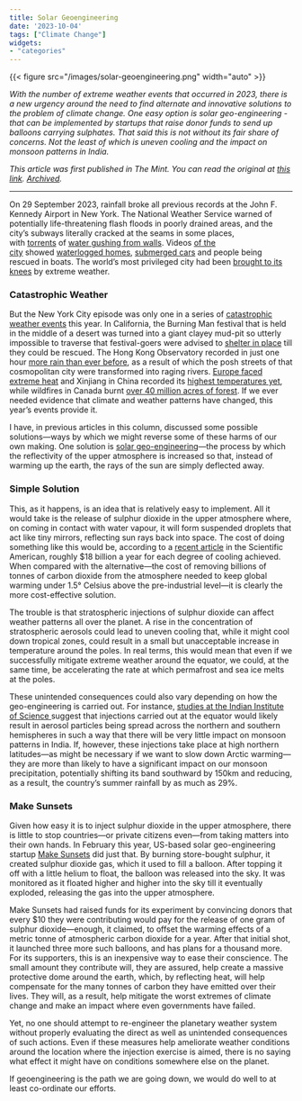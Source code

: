 ```yaml
---
title: Solar Geoengineering
date: '2023-10-04'
tags: ["Climate Change"]
widgets: 
- "categories"
---
```

{{< figure src="/images/solar-geoengineering.png" width="auto" >}}

*With the number of extreme weather events that occurred in 2023, there is a new urgency around the need to find alternate and innovative solutions to the problem of climate change. One easy option is solar geo-engineering - that can be implemented by startups that raise donor funds to send up balloons carrying sulphates. That said this is not without its fair share of concerns. Not the least of which is uneven cooling and the impact on monsoon patterns in India.*

<!--more-->
*This article was first published in The Mint. You can read the original at [this link](https://www.livemint.com/opinion/online-views/thermal-geoengineering-trials-must-exercise-caution-11696341244163.html). [Archived](http://archive.today/nVEGI).*

---

On 29 September 2023, rainfall broke all previous records at the John F. Kennedy Airport in New York. The National Weather Service warned of potentially life-threatening flash floods in poorly drained areas, and the city’s subways literally cracked at the seams in some places, with [torrents](https://x.com/Mabel8ble4/status/1708585104086548594?s=20) of [water gushing from walls](https://x.com/BSV_NYC/status/1707809569907322900?s=20). Videos [of the city](https://x.com/MigrantsOut/status/1708070301592948828?s=20) showed [waterlogged homes](https://x.com/MigrantsOut/status/1708112824285769813?s=20), [submerged cars](https://x.com/musakayrak/status/1707780400364355725?s=20) and people being rescued in boats. The world’s most privileged city had been [brought to its knees](https://www.nytimes.com/2023/09/29/nyregion/nyc-flooding-video-photo.html?searchResultPosition=15) by extreme weather.

### Catastrophic Weather

But the New York City episode was only one in a series of [catastrophic weather events](https://www.cfr.org/article/weather-summer-2023-was-most-extreme-yet) this year. In California, the Burning Man festival that is held in the middle of a desert was turned into a giant clayey mud-pit so utterly impossible to traverse that festival-goers were advised to [shelter in place](https://www.nytimes.com/2023/09/02/us/burning-man-storm-flood-mud.html?searchResultPosition=5) till they could be rescued. The Hong Kong Observatory recorded in just one hour [more rain than ever before](https://news.sky.com/story/hong-kong-flooded-by-heaviest-rainfall-in-almost-140-years-as-black-rainstorm-warning-issued-12957117#:~:text=Two%20people%20have%20been%20killed,since%20records%20began%20in%201884), as a result of which the posh streets of that cosmopolitan city were transformed into raging rivers. [Europe faced extreme heat](https://www.theguardian.com/environment/2023/oct/01/autumn-heat-continues-in-europe-after-record-breaking-september) and Xinjiang in China recorded its [highest temperatures yet](https://www.independent.co.uk/climate-change/news/china-heatwave-2023-record-temperature-b2376587.html), while wildfires in Canada burnt [over 40 million acres of forest](https://www.washingtonpost.com/weather/2023/09/25/canada-smoke-fire-british-columbia-alberta/). If we ever needed evidence that climate and weather patterns have changed, this year’s events provide it.

I have, in previous articles in this column, discussed some possible solutions—ways by which we might reverse some of these harms of our own making. One solution is [solar geo-engineering](https://www.livemint.com/Opinion/s1wNqT6XmedlggTa7GvjAP/Opinion--The-risk-of-planetary-geoengineering.html)—the process by which the reflectivity of the upper atmosphere is increased so that, instead of warming up the earth, the rays of the sun are simply deflected away.

### Simple Solution

This, as it happens, is an idea that is relatively easy to implement. All it would take is the release of sulphur dioxide in the upper atmosphere where, on coming in contact with water vapour, it will form suspended droplets that act like tiny mirrors, reflecting sun rays back into space. The cost of doing something like this would be, according to a [recent article](https://www.scientificamerican.com/article/its-time-to-engineer-the-sky/?ref=thebrowser.com) in the Scientific American, roughly $18 billion a year for each degree of cooling achieved. When compared with the alternative—the cost of removing billions of tonnes of carbon dioxide from the atmosphere needed to keep global warming under 1.5° Celsius above the pre-industrial level—it is clearly the more cost-effective solution.

The trouble is that stratospheric injections of sulphur dioxide can affect weather patterns all over the planet. A rise in the concentration of stratospheric aerosols could lead to uneven cooling that, while it might cool down tropical zones, could result in a small but unacceptable increase in temperature around the poles. In real terms, this would mean that even if we successfully mitigate extreme weather around the equator, we could, at the same time, be accelerating the rate at which permafrost and sea ice melts at the poles.

These unintended consequences could also vary depending on how the geo-engineering is carried out. For instance, [studies at the Indian Institute of Science ](https://www.researchgate.net/publication/370468285_Quantification_of_tropical_monsoon_precipitation_changes_in_terms_of_interhemispheric_differences_in_stratospheric_sulfate_aerosol_optical_depth)suggest that injections carried out at the equator would likely result in aerosol particles being spread across the northern and southern hemispheres in such a way that there will be very little impact on monsoon patterns in India. If, however, these injections take place at high northern latitudes—as might be necessary if we want to slow down Arctic warming—they are more than likely to have a significant impact on our monsoon precipitation, potentially shifting its band southward by 150km and reducing, as a result, the country’s summer rainfall by as much as 29%.

### Make Sunsets

Given how easy it is to inject sulphur dioxide in the upper atmosphere, there is little to stop countries—or private citizens even—from taking matters into their own hands. In February this year, US-based solar geo-engineering startup [Make Sunsets](https://makesunsets.com/) did just that. By burning store-bought sulphur, it created sulphur dioxide gas, which it used to fill a balloon. After topping it off with a little helium to float, the balloon was released into the sky. It was monitored as it floated higher and higher into the sky till it eventually exploded, releasing the gas into the upper atmosphere.

Make Sunsets had raised funds for its experiment by convincing donors that every $10 they were contributing would pay for the release of one gram of sulphur dioxide—enough, it claimed, to offset the warming effects of a metric tonne of atmospheric carbon dioxide for a year. After that initial shot, it launched three more such balloons, and has plans for a thousand more. For its supporters, this is an inexpensive way to ease their conscience. The small amount they contribute will, they are assured, help create a massive protective dome around the earth, which, by reflecting heat, will help compensate for the many tonnes of carbon they have emitted over their lives. They will, as a result, help mitigate the worst extremes of climate change and make an impact where even governments have failed.

Yet, no one should attempt to re-engineer the planetary weather system without properly evaluating the direct as well as unintended consequences of such actions. Even if these measures help ameliorate weather conditions around the location where the injection exercise is aimed, there is no saying what effect it might have on conditions somewhere else on the planet.

If geoengineering is the path we are going down, we would do well to at least co-ordinate our efforts.
